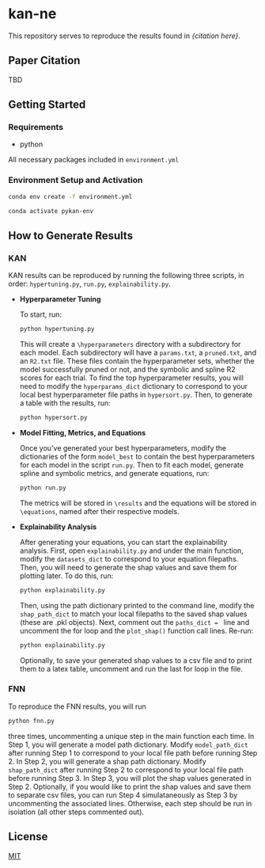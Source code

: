 # kan-ne
This repository serves to reproduce the results found in *{citation here}*. 
## Paper Citation
TBD

## Getting Started
### Requirements
- python

All necessary packages included in `environment.yml`

### Environment Setup and Activation

```bash
conda env create -f environment.yml

conda activate pykan-env
```

## How to Generate Results
### KAN   
KAN results can be reproduced by running the following three scripts, in order: `hypertuning.py`, `run.py`, `explainability.py`. 

* **Hyperparameter Tuning** 

    To start, run:
    ```bash
    python hypertuning.py
    ```
    This will create a `\hyperparameters` directory with a subdirectory for each model. Each subdirectory will have a `params.txt`, a `pruned.txt`, and an `R2.txt` file. These files contain the hyperparameter sets, whether the model successfully pruned or not, and the symbolic and spline R2 scores for each trial. To find the top hyperparameter results, you will need to modify the `hyperparams_dict` dictionary to correspond to your local best hyperparameter file paths in `hypersort.py`. Then, to generate a table with the results, run: 
    ```bash
    python hypersort.py 
    ```

* **Model Fitting, Metrics, and Equations**   

    Once you've generated your best hyperparameters, modify the dictionaries of the form `model_best` to contain the best hyperparameters for each model in the script `run.py`. Then to fit each model, generate spline and symbolic metrics, and generate equations, run: 
    ```bash 
    python run.py
    ```
    The metrics will be stored in `\results` and the equations will be stored in `\equations`, named after their respective models. 

* **Explainability Analysis**   

    After generating your equations, you can start the explainability analysis. First, open `explainability.py` and under the main function, modify the `datasets_dict` to correspond to your equation filepaths. Then, you will need to generate the shap values and save them for plotting later. To do this, run:
    ```bash
    python explainability.py
    ```
    Then, using the path dictionary printed to the command line, modify the `shap_path_dict` to match your local filepaths to the saved shap values (these are .pkl objects). Next, comment out the `paths_dict = ` line and uncomment the for loop and the `plot_shap()` function call lines. Re-run:
    ```bash
    python explainability.py
    ```
    Optionally, to save your generated shap values to a csv file and to print them to a latex table, uncomment and run the last for loop in the file.

### FNN   

To reproduce the FNN results, you will run 

```bash
python fnn.py
```
three times, uncommenting a unique step in the main function each time. In Step 1, you will generate a model path dictionary. Modify `model_path_dict` after running Step 1 to correspond to your local file path before running Step 2. In Step 2, you will generate a shap path dictionary. Modify `shap_path_dict` after running Step 2 to correspond to your local file path before running Step 3. In Step 3, you will plot the shap values generated in Step 2. Optionally, if you would like to print the shap values and save them to separate csv files, you can run Step 4 simulataneously as Step 3 by uncommenting the associated lines. Otherwise, each step should be run in isolation (all other steps commented out). 
## License

[MIT](https://choosealicense.com/licenses/mit/)